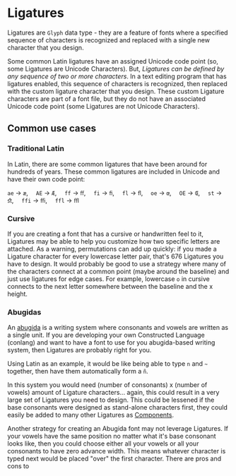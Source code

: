 # Ligatures

Ligatures are `Glyph` data type - they are a feature of fonts where a specified sequence of characters is recognized and replaced with a single new character that you design. 

Some common Latin ligatures have an assigned Unicode code point (so, some Ligatures are Unicode Characters). But, *Ligatures can be defined by any sequence of two or more characters*. In a text editing program that has ligatures enabled, this sequence of characters is recognized, then replaced with the custom ligature character that you design. These custom Ligature characters are part of a font file, but they do not have an associated Unicode code point (some Ligatures are not Unicode Characters).

## Common use cases

### Traditional Latin
In Latin, there are some common ligatures that have been around for hundreds of years. These common ligatures are included in Unicode and have their own code point: 

`ae` -> `æ`,&emsp;  `AE` -> `Æ`,&emsp;  `ff` -> `ﬀ`,&emsp;  `fi` -> `ﬁ`,&emsp;  `fl` -> `ﬂ`,&emsp;  `oe` -> `œ`,&emsp;  `OE` -> `Œ`,&emsp;  `st` -> `ﬆ`,&emsp;  `ffi` -> `ﬃ`,&emsp;  `ffl` -> `ﬄ`

### Cursive
If you are creating a font that has a cursive or handwritten feel to it, Ligatures may be able to help you customize how two specific letters are attached. As a warning, permutations can add up quickly: if you made a Ligature character for every lowercase letter pair, that's 676 Ligatures you have to design. It would probably be good to use a strategy where many of the characters connect at a common point (maybe around the baseline) and just use ligatures for edge cases. For example, lowercase `o` in cursive connects to the next letter somewhere between the baseline and the x height.

### Abugidas

An [abugida](https://en.wikipedia.org/wiki/Abugida) is a writing system where consonants and vowels are written as a single unit. If you are developing your own Constructed Language (conlang) and want to have a font to use for you abugida-based writing system, then Ligatures are probably right for you.

Using Latin as an example, it would be like being able to type `n` and `~` together, then have them automatically form a `ñ`.

In this system you would need (number of consonants) x (number of vowels) amount of Ligature characters... again, this could result in a very large set of Ligatures you need to design. This could be lessened if the base consonants were designed as stand-alone characters first, they could easily be added to many other Ligatures as [Components](./components.md).

Another strategy for creating an Abugida font may not leverage Ligatures. If your vowels have the same position no matter what it's base consonant looks like, then you could choose either all your vowels or all your consonants to have zero advance width. This means whatever character is typed next would be placed "over" the first character. There are pros and cons to 